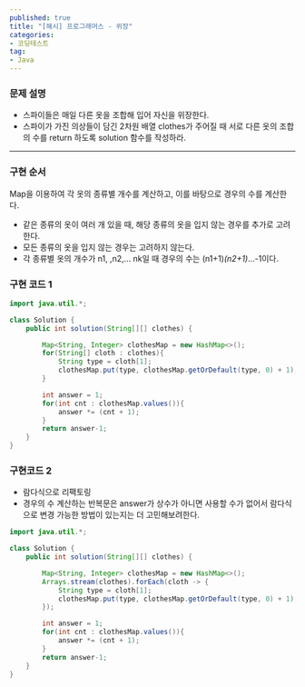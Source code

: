 ```yaml
---
published: true
title: "[해시] 프로그래머스 - 위장"
categories: 
- 코딩테스트
tag:
- Java
---  
```


### **문제 설명**
- 스파이들은 매일 다른 옷을 조합해 입어 자신을 위장한다.
- 스파이가 가진 의상들이 담긴 2차원 배열 clothes가 주어질 때 서로 다른 옷의 조합의 수를 return 하도록 solution 함수를 작성하라.
---

### 구현 순서

Map을 이용하여 각 옷의 종류별 개수를 계산하고, 이를 바탕으로 경우의 수를 계산한다.

- 같은 종류의 옷이 여러 개 있을 때, 해당 종류의 옷을 입지 않는 경우를 추가로 고려한다.
- 모든 종류의 옷을 입지 않는 경우는 고려하지 않는다.
- 각 종류별 옷의 개수가 n1, ,n2,… nk일 때 경우의 수는 (n1+1)*(n2+1)*…-1이다.

### 구현 코드 1

```java
import java.util.*;

class Solution {
    public int solution(String[][] clothes) {

        Map<String, Integer> clothesMap = new HashMap<>();
        for(String[] cloth : clothes){
            String type = cloth[1];
            clothesMap.put(type, clothesMap.getOrDefault(type, 0) + 1);
        }

        int answer = 1;
        for(int cnt : clothesMap.values()){
            answer *= (cnt + 1);
        }
        return answer-1;
    }
}
```

### 구현코드 2

- 람다식으로 리팩토링
- 경우의 수 계산하는 반복문은 answer가 상수가 아니면 사용할 수가 없어서 람다식으로 변경 가능한 방법이 있는지는 더 고민해보려한다.

```java
import java.util.*;

class Solution {
    public int solution(String[][] clothes) {

        Map<String, Integer> clothesMap = new HashMap<>();
        Arrays.stream(clothes).forEach(cloth -> {
            String type = cloth[1];
            clothesMap.put(type, clothesMap.getOrDefault(type, 0) + 1);
        });

        int answer = 1;
        for(int cnt : clothesMap.values()){
            answer *= (cnt + 1);
        }
        return answer-1;
    }
}
```